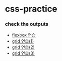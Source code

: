 # css-practice

### check the outputs
- [flexbox 연습](https://consideratealicebluewatchdog.tinakim.repl.co/)
- [grid 연습(1)](https://badreligion.tinakim.repl.co/)
- [grid 연습(2)](https://ostrich.tinakim.repl.co/)
- [grid 연습(3)](https://bluprint.tinakim.repl.co/)
